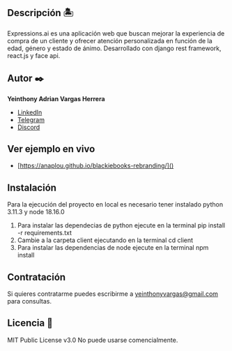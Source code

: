 ## Descripción 🏝

Expressions.ai es una aplicación web que buscan mejorar la experiencia de compra de un cliente y ofrecer atención personalizada en función de la edad, género y estado de ánimo. Desarrollado con django rest framework, react.js y face api.


## Autor ✒️
**Yeinthony Adrian Vargas Herrera**

* [LinkedIn](https://www.linkedin.com/in/yeinthony-vargas-700987221/)
* [Telegram](https://t.me/Yeinthony)
* [Discord](https://discordapp.com/users/796375277211090945)

## Ver ejemplo en vivo 
- [https://anaplou.github.io/blackiebooks-rebranding/]()

## Instalación 
Para la ejecución del proyecto en local es necesario tener instalado python 3.11.3 y node 18.16.0

1. Para instalar las dependecias de python ejecute en la terminal
     pip install -r requirements.txt
2. Cambie a la carpeta client ejecutando en la terminal
     cd client
3. Para instalar las dependencias de node ejecute en la terminal 
     npm install
  
## Contratación
Si quieres contratarme puedes escribirme a yeinthonyvargas@gmail.com para consultas.

## Licencia 📄
MIT Public License v3.0
No puede usarse comencialmente.
